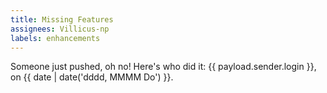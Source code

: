 ```yaml
---
title: Missing Features
assignees: Villicus-np
labels: enhancements
---
```

Someone just pushed, oh no! Here's who did it: {{ payload.sender.login }}, on {{ date | date('dddd, MMMM Do') }}.
